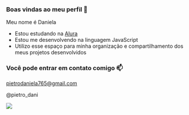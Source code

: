 ### Boas vindas ao meu perfil 💙

Meu nome é Daniela

- Estou estudando na [Alura](https://www.alura.com.br)
- Estou me desenvolvendo na linguagem JavaScript
- Utilizo esse espaço para minha organização e compartilhamento dos meus projetos desenvolvidos

### Você pode entrar em contato comigo 📫

pietrodaniela765@gmail.com

@pietro_dani

![](https://media1.tenor.com/m/mCiM7CmGGI4AAAAC/naruto.gif)
